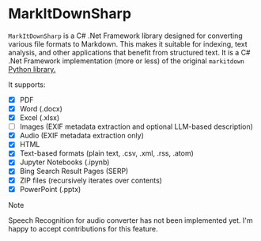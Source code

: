 # MarkItDownSharp


`MarkItDownSharp` is a C# .Net Framework library designed for converting various file formats to Markdown. This makes it suitable for indexing, text analysis, and other applications that benefit from structured text. It is a C# .Net Framework implementation (more or less) of the original `markitdown` [Python library.](https://github.com/microsoft/markitdown)

It supports:

- [x] PDF
- [x] Word (.docx)
- [x] Excel (.xlsx)
- [ ] Images (EXIF metadata extraction and optional LLM-based description)
- [x] Audio (EXIF metadata extraction only)
- [x] HTML
- [x] Text-based formats (plain text, .csv, .xml, .rss, .atom)
- [x] Jupyter Notebooks (.ipynb)
- [x] Bing Search Result Pages (SERP)
- [x] ZIP files (recursively iterates over contents)
- [x] PowerPoint (.pptx)

> [!NOTE]
>
> Speech Recognition for audio converter has not been implemented yet. I'm happy to accept contributions for this feature.